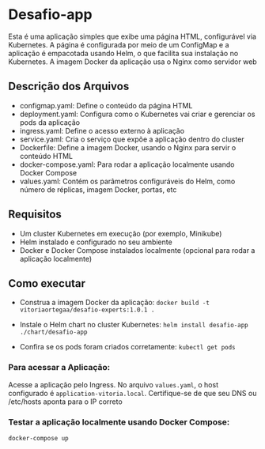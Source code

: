 # Desafio-app

Esta é uma aplicação simples que exibe uma página HTML, configurável via Kubernetes. A página é configurada por meio de um ConfigMap e a aplicação é empacotada usando Helm, o que facilita sua instalação no Kubernetes. A imagem Docker da aplicação usa o Nginx como servidor web


## Descrição dos Arquivos
- configmap.yaml: Define o conteúdo da página HTML
- deployment.yaml: Configura como o Kubernetes vai criar e gerenciar os pods da aplicação
- ingress.yaml: Define o acesso externo à aplicação
- service.yaml: Cria o serviço que expõe a aplicação dentro do cluster
- Dockerfile: Define a imagem Docker, usando o Nginx para servir o conteúdo HTML
- docker-compose.yaml: Para rodar a aplicação localmente usando Docker Compose
- values.yaml: Contém os parâmetros configuráveis do Helm, como número de réplicas, imagem Docker, portas, etc

## Requisitos

- Um cluster Kubernetes em execução (por exemplo, Minikube)
- Helm instalado e configurado no seu ambiente
- Docker e Docker Compose instalados localmente (opcional para rodar a aplicação localmente)

## Como executar

- Construa a imagem Docker da aplicação:
`docker build -t vitoriaortegaa/desafio-experts:1.0.1 . `

- Instale o Helm chart no cluster Kubernetes:
`helm install desafio-app ./chart/desafio-app`

- Confira se os pods foram criados corretamente:
`kubectl get pods`

### Para acessar a Aplicação:
Acesse a aplicação pelo Ingress. No arquivo `values.yaml`, o host configurado é `application-vitoria.local`. Certifique-se de que seu DNS ou /etc/hosts aponta para o IP correto

### Testar a aplicação localmente usando Docker Compose:
`docker-compose up`